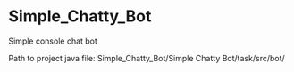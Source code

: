 # Simple_Chatty_Bot
Simple console chat bot

Path to project java file:
Simple_Chatty_Bot/Simple Chatty Bot/task/src/bot/
